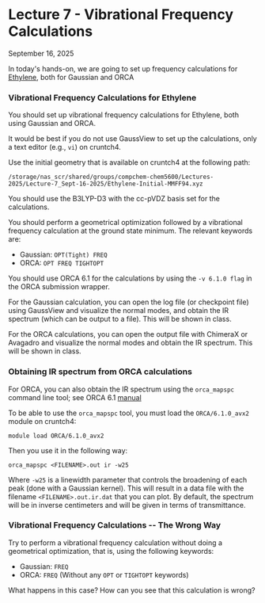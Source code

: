# Lecture 7 - Vibrational Frequency Calculations 

September 16, 2025

In today's hands-on, we are going to set up frequency calculations for [Ethylene](https://pubchem.ncbi.nlm.nih.gov/compound/Ethylene), both for Gaussian and ORCA

### Vibrational Frequency Calculations for Ethylene

You should set up vibrational frequency calculations for Ethylene, both using Gaussian and ORCA. 

It would be best if you do not use GaussView to set up the calculations, only a text editor (e.g., `vi`) on cruntch4. 

Use the initial geometry that is available on cruntch4 at the following path:
```
/storage/nas_scr/shared/groups/compchem-chem5600/Lectures-2025/Lecture-7_Sept-16-2025/Ethylene-Initial-MMFF94.xyz
```
You should use the B3LYP-D3 with the cc-pVDZ basis set for the calculations.

You should perform a geometrical optimization followed by a vibrational frequency calculation at the ground state minimum. The relevant keywords are:
- Gaussian: `OPT(Tight) FREQ`
- ORCA: `OPT FREQ TIGHTOPT`

You should use ORCA 6.1 for the calculations by using the `-v 6.1.0 flag` in the ORCA submission wrapper. 

For the Gaussian calculation, you can open the log file (or checkpoint file) using GaussView and visualize the normal modes, and obtain the IR spectrum (which can be output to a file). This will be shown in class. 

For the ORCA calculations, you can open the output file with ChimeraX or Avagadro and visualize the normal modes and obtain the IR spectrum. This will be shown in class. 

### Obtaining IR spectrum from ORCA calculations 

For ORCA, you can also obtain the IR spectrum using the `orca_mapspc` command line tool; see ORCA 6.1 [manual]([https://www.faccts.de/docs/orca/6.0/manual/contents/typical/properties.html#ir-raman-spectra-vibrational-modes-and-isotope-shifts](https://www.faccts.de/docs/orca/6.1/manual/contents/spectroscopyproperties/vibrations.html#sec-spectroscopyproperties-vib-ir))

To be able to use the `orca_mapspc` tool, you must load the `ORCA/6.1.0_avx2` module on cruntch4:
```
module load ORCA/6.1.0_avx2
```
Then you use it in the following way:
```
orca_mapspc <FILENAME>.out ir -w25
```
Where `-w25` is a linewidth parameter that controls the broadening of each peak (done with a Gaussian kernel). This will result in a data file with the filename `<FILENAME>.out.ir.dat` that you can plot. By default, the spectrum will be in inverse centimeters and will be given in terms of transmittance. 

### Vibrational Frequency Calculations -- The Wrong Way

Try to perform a vibrational frequency calculation without doing a geometrical optimization, that is, using the following keywords:
- Gaussian: `FREQ`
- ORCA: `FREQ`
(Without any `OPT` or `TIGHTOPT` keywords)

What happens in this case? How can you see that this calculation is wrong? 









